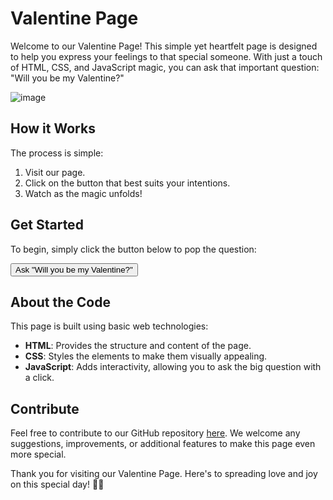 <h1>Valentine Page</h1>

<p>Welcome to our Valentine Page! This simple yet heartfelt page is designed to help you express your feelings to that special someone. With just a touch of HTML, CSS, and JavaScript magic, you can ask that important question: "Will you be my Valentine?"</p>

![image](https://github.com/harshitethic/Valentine-page/assets/66710144/1cddc2ac-ce32-4b5c-835a-5990e6514cd3)


<h2>How it Works</h2>

<p>The process is simple:</p>
    <ol>
        <li>Visit our page.</li>
        <li>Click on the button that best suits your intentions.</li>
        <li>Watch as the magic unfolds!</li>
    </ol>

<h2>Get Started</h2>

<p>To begin, simply click the button below to pop the question:</p>
    <button onclick="alert('Will you be my Valentine?')">Ask "Will you be my Valentine?"</button>

<h2>About the Code</h2>

<p>This page is built using basic web technologies:</p>
    <ul>
        <li><strong>HTML</strong>: Provides the structure and content of the page.</li>
        <li><strong>CSS</strong>: Styles the elements to make them visually appealing.</li>
        <li><strong>JavaScript</strong>: Adds interactivity, allowing you to ask the big question with a click.</li>
    </ul>

 <h2>Contribute</h2>

<p>Feel free to contribute to our GitHub repository <a href="https://github.com/harshitethic/Valentine-page">here</a>. We welcome any suggestions, improvements, or additional features to make this page even more special.</p>

 <p>Thank you for visiting our Valentine Page. Here's to spreading love and joy on this special day! 💖✨</p>
